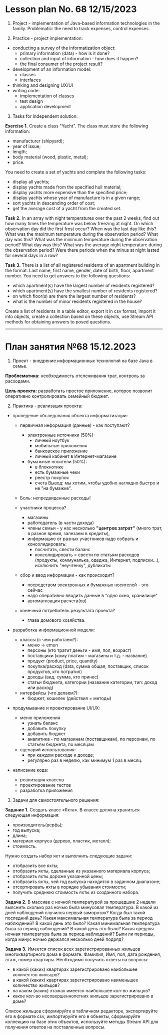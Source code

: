 # Lesson plan No. 68 12/15/2023

1. Project - implementation of Java-based information technologies in the family.
   Problematic: the need to track expenses, control expenses.

2. Practice - project implementation:
- conducting a survey of the informatization object:
  - primary information (data) - how is it done?
  - collection and input of information - how does it happen?
  - the final consumer of the project result?
- development of an information model:
  - classes
  - interfaces
- thinking and designing UX/UI
- writing code:
  - implementation of classes
  - test design
  - application development

3. Tasks for independent solution:

**Exercise 1.**
Create a class "Yacht". The class must store the following information:
- manufacturer (shipyard);
- year of issue;
- length;
- body material (wood, plastic, metal);
- price.

You need to create a set of yachts and complete the following tasks:
- display all yachts;
- display yachts made from the specified hull material;
- display yachts more expensive than the specified price;
- display yachts whose year of manufacture is in a given range;
- sort yachts in descending order of cost;
- get the average cost of a yacht from the created set.

**Task 2.**
In an array with night temperatures over the past 2 weeks, find out how many times the temperature was below freezing at night.
On which observation day did the first frost occur? When was the last day like this?
What was the maximum temperature during the observation period? What day was this?
What was the minimum temperature during the observation period? What day was this?
What was the average night temperature during the observation period?
Were there periods when the minus at night lasted for several days in a row?

**Task 3.**
There is a list of all registered residents of an apartment building in the format:
Last name, first name, gender, date of birth, floor, apartment number.
You need to get answers to the following questions:
- which apartment(s) have the largest number of residents registered?
- which apartment(s) have the smallest number of residents registered?
- on which floor(s) are there the largest number of residents?
- what is the number of minor residents registered in the house?

Create a list of residents in a table editor, export it in csv format,
import it into objects, create a collection based on these objects, use
Stream API methods for obtaining answers to posed questions.

___________________________________________

# План занятия №68 15.12.2023

1. Проект - внедрение информационных технологий на базе Java в семье.

**Проблематика:** необходимость отслеживания трат, контроль за расходами.

**Цель проекта:** разработать простое приложение, которое позволит оперативно контролировать 
семейный бюджет.

2. Практика - реализация проекта:
- проведение обследования объекта информатизации:
  - первичная информация (данные) - как поступают?
    - электронные источники (50%): 
      -  личный ноутбук
      - мобильные приложения
      - банковское приложение
      - личный кабинет в Интернет-магазине
    - бумажные носители (50%): 
      - в блокнотике
      - есть бумажные чеки
      - реестр покупок
      - счета
  Вывод: мы хотим, чтобы удобно наглядно быстро и не "на бумажке".
      
  - Боль: непредвиденные расходы!

  - участники процесса?
    - магазины
    - работодатель (в части дохода)
    - члены семьи - у нас несколько **"центров затрат"** (много трат, в разное время, залезаем в кредиты),
    - информацию от разных участников надо собрать и консолидировать:
      - посчитать, свести баланс
      - консолидировать = свести по статьям расходов (продукты, коммуналька, одеджа, Интернет, подписки...),  исключить "неучтенку", дубликаты 

  - сбор и ввод информации - как происходит?
    - посредством электронных и бумажных носителей - это сейчас
    - надо оперативно вводить данные в "одно окно, хранилище"
    - автоматизация расчета(ов)
    
  - конечный потребитель результата проекта?
    - глава домового хозяйства.

- разработка информационной модели:
  - классы (с чем работаем?):
    - меню -> emun
    - персоны (кто тратит деньги - имя, пол, возраст)
    - поставщики (кому платим - магазины и т.д. - название)
    - продукт (product, price, quantity)
    - покупка/расход (data, сумма общая, поставщик, список продуктов, кто потратил)
    - доходы (вид, сумма, кто принес)
    - статьи бюджета, категории (название категории, тип: доход или расход)
  - интерфейсы (что делаем?):
    - бюджет, кошелек (действия = методы)
    
- продумывание и проектирование UI/UX:
  - меню приложения
    - узнать баланс
    - добавить покупку
    - добавить бюджет
    - аналитика - по магазинам (поставщикам), по персонам, по статьям бюджета, по месяцам 
  - сценарий использования:
    - при каждом расходе и доходе;
    - регулярно раз в неделю, как минимум 1 раз в месяц.
  
- написание кода:
  - реализация классов
  - проектирование тестов
  - разработка приложения

3. Задачи для самостоятельного решения:

**Задание 1.**
Создать класс «Яхта». В классе должна храниться следующая информация:
- производитель(верфь);
- год выпуска;
- длина;
- материал корпуса (дерево, пластик, металл);
- стоимость.

Нужно создать набор яхт и выполнить следующие задачи:
- отобразить все яхты;
- отобразить яхты, сделанные из указанного материала корпуса;
- отобразить яхты дороже указанной цены;
- отобразить яхты, чей год выпуска находится в заданном диапазоне;
- отсортировать яхты в порядке убывания стоимости;
- получить среднюю стоимость яхты из созданного набора.

**Задача 2.**
В массиве с ночной температурой за прошедшие 2 недели выяснить сколько раз ночью была минусовая температура.
В какой из дней наблюдений случился первый заморозок? Когда был такой последний день?
Какая максимальная температура была за период наблюдений? В какой день это было?
Какая минимальная температура была за период наблюдений? В какой день это было?
Какая средняя ночная температура была за период наблюдений?
Были ли периоды, когда минус ночью держался несколько дней подряд?

**Задача 3.**
Имеется список всех зарегистрированных жильцов многоквартирного дома в формате:
Фамилия, Имя, пол, дата рождения, этаж, номер квартиры.
Необходимо получить ответы на вопросы:
- в какой (каких) квартирах зарегистрировано наибольшее количество жильцов?
- в какой (каких) квартирах зарегистрировано наименьшее количество жильцов?
- на каком (каких) этажах имеется наибольшее кол-во жильцов?
- какое кол-во несовершеннолетних жильцов зарегистрировано в доме?

Список жильцов сформируйте в табличном редакторе, экспортируйте его в формате csv,
импортируйте его в объекты, сформируйте коллекцию на базе этих объектов, используйте
методы Stream API для получения ответов на поставленные вопросы.
